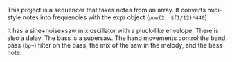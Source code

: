 This project is a sequencer that takes notes from an array. It converts midi-style notes into frequencies with the expr object  (`pow(2, $f1/12)*440`)

It has a sine+noise+saw mix oscillator with a pluck-like envelope. There is also a delay. The bass is a supersaw. The hand movements control the band pass (`bp~`) filter on the bass, the mix of the saw in the melody, and the bass note.
